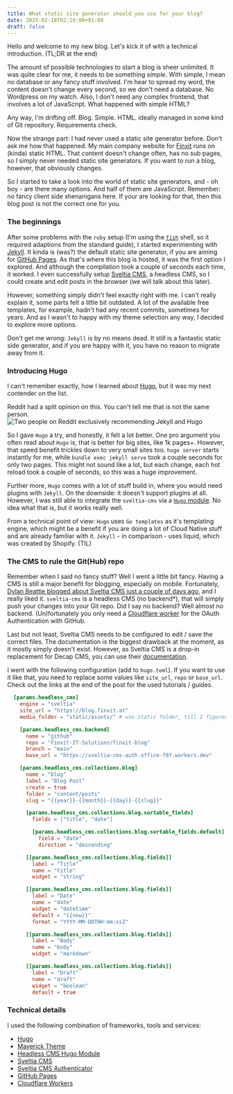 ```yaml
---
title: What static site generator should you use for your blog?
date: 2025-02-18T02:19:00+01:00
draft: false
---
```

Hello and welcome to my new blog. Let's kick it of with a technical introduction. (TL;DR at the end)

The amount of possible technologies to start a blog is sheer unlimited. It was quite clear for me, it needs to be something _simple_. With simple, I mean no database or any fancy stuff involved. I'm hear to spread my word, the content doesn't change every second, so we don't need a database. No Wordpress on my watch. Also, I don't need any complex frontend, that involves a lot of JavaScript. What happened with simple HTML?

Any way, I'm drifting off. Blog. Simple. HTML. ideally managed in some kind of Git repository. Requirements check.

Now the strange part: I had never used a static site generator before. Don't ask me how that happened. My main company website for [Finxit](https://www.finxit.at/) runs on (kinda) static HTML. That content doesn't change often, has no sub pages, so I simply never needed static site generators. If you want to run a blog, however, that obviously changes.

So I started to take a look into the world of static site generators, and - oh boy - are there many options. And half of them are JavaScript. Remember: no fancy client side shenanigans here. If your are looking for that, then this blog post is not the correct one for you.

### The beginnings

After some problems with the `ruby` setup (I'm using the [`fish`](https://fishshell.com/) shell, so it required adaptions from the standard guide), I started experimenting with [Jekyll](https://jekyllrb.com/). It kinda is (was?) the default static site generator, if you are aiming for [GitHub Pages](https://pages.github.com/). As that's where this blog is hosted, it was the first option I explored. And although the compilation took a couple of seconds each time, it worked. I even successfully setup [Sveltia CMS](https://github.com/sveltia/sveltia-cms), a headless CMS, so I could create and edit posts in the browser (we will talk about this later).

However, something simply didn't feel exactly right with me. I can't really explain it, some parts felt a little bit outdated. A lot of the available free templates, for example, hadn't had any recent commits, sometimes for years. And as I wasn't to happy with my theme selection any way, I decided to explore more options.

Don't get me wrong: `Jekyll` is by no means dead. It still is a fantastic static side generator, and if you are happy with it, you have no reason to migrate away from it.

### Introducing Hugo

I can't remember exactly, how I learned about [Hugo](https://gohugo.io/), but it was my next contender on the list.

Reddit had a split opinion on this. You can't tell me that is not the same person.
![Two people on Reddit exclusively recommending Jekyll and Hugo](/assets/posts/reddit_opinion_jekyll_hugo.png "You can't tell, that this is not the same person")

So I gave `Hugo` a try, and honestly, it felt a lot better. One pro argument you often read about `Hugo` is, that is better for big sites, like 1k pages+. However, that speed benefit trickles down to very small sites too. `hugo server` starts instantly for me, while `bundle exec jekyll serve` took a couple seconds for only two pages. This might not sound like a lot, but each change, each hot reload took a couple of seconds, so this was a huge improvement.

Further more, `Hugo` comes with a lot of stuff build in, where you would need plugins with `Jekyll`. On the downside: it doesn't support plugins at all. However, I was still able to integrate the `sveltia-cms` via a [`Hugo` module](https://github.com/privatemaker/headless-cms). No idea what that is, but it works really well.

From a technical point of view: `Hugo` uses `Go templates` as it's templating engine, which might be a benefit if you are doing a lot of Cloud Native stuff and are already familiar with it. `Jekyll` - in comparison - uses liquid, which was created by Shopify. (TIL)

### The CMS to rule the Git(Hub) repo

Remember when I said no fancy stuff? Well I went a little bit fancy. Having a CMS is still a major benefit for blogging, especially on mobile. Fortunately, [Dylan Beattie blogged about Sveltia CMS just a couple of days ago](https://dylanbeattie.net/2025/02/13/sveltiacms-jekyll-and-github-pages.html), and I really liked it. `sveltia-cms` is a headless CMS (no backend*), that will simply push your changes into your Git repo. Did I say no backend? Well almost no backend. (Un)fortunately you only need a [Cloudflare worker](https://github.com/sveltia/sveltia-cms-auth) for the OAuth Authentication with GitHub.

Last but not least, Sveltia CMS needs to be configured to edit / save the correct files. The documentation is the biggest drawback at the moment, as it mostly simply doesn't exist. However, as Sveltia CMS is a drop-in replacement for Decap CMS, you can use their [documentation](https://decapcms.org/docs/intro/).

I went with the following configuration (add to `hugo.toml`). If you want to use it like that, you need to replace some values like `site_url`, `repo` or `base_url`. Check out the links at the end of the post for the used tutorials / guides.

```toml
  [params.headless_cms]
    engine = "sveltia"
    site_url = "https://blog.finxit.at"
    media_folder = "static/assets/" # use static folder, till I figured out the asset pipeline

    [params.headless_cms.backend]
      name = "github"
      repo = "Finxit-IT-Solutions/finxit-blog"
      branch = "main"
      base_url = "https://sveltia-cms-auth.office-f07.workers.dev"

    [params.headless_cms.collections.blog]
      name = "blog"
      label = "Blog Post"
      create = true
      folder = "content/posts"
      slug = "{{year}}-{{month}}-{{day}}-{{slug}}"

      [params.headless_cms.collections.blog.sortable_fields]
        fields = ["title", "date"]

        [params.headless_cms.collections.blog.sortable_fields.default]
          field = "date"
          direction = "descending"

      [[params.headless_cms.collections.blog.fields]]
        label = "Title"
        name = "title"
        widget = "string"

      [[params.headless_cms.collections.blog.fields]]
        label = "Date"
        name = "date"
        widget = "datetime"
        default = "{{now}}"
        format = "YYYY-MM-DDTHH:mm:ssZ"

      [[params.headless_cms.collections.blog.fields]]
        label = "Body"
        name = "body"
        widget = "markdown"

      [[params.headless_cms.collections.blog.fields]]
        label = "Draft"
        name = "draft"
        widget = "boolean"
        default = true
```

### Technical details

I used the following combination of frameworks, tools and services:

- [Hugo](https://gohugo.io/)
- [Maverick Theme](https://themes.gohugo.io/themes/maverick/)
- [Headless CMS Hugo Module](https://github.com/privatemaker/headless-cms)
- [Sveltia CMS](https://github.com/sveltia/sveltia-cms)
- [Sveltia CMS Authenticator](https://github.com/sveltia/sveltia-cms-auth)
- [GitHub Pages](https://pages.github.com/)
- [Cloudflare Workers](https://workers.cloudflare.com/)
